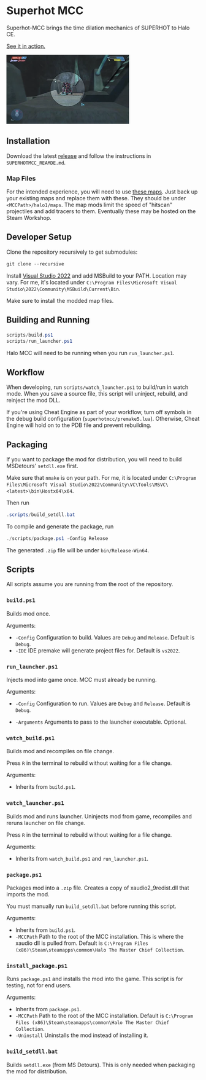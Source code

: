 # Superhot MCC

Superhot-MCC brings the time dilation mechanics of SUPERHOT to Halo CE.

[See it in action.](https://www.youtube.com/watch?v=TbxSwqwb824&list=PLj0rP8ScM0HGciDLnYp1a-lr1zsl_15vi)

[![Sample](/preview.webp)](https://www.youtube.com/watch?v=TbxSwqwb824&list=PLj0rP8ScM0HGciDLnYp1a-lr1zsl_15vi)

## Installation

Download the latest [release](https://github.com/KodyJKing/superhot-mcc/releases) and follow the instructions in `SUPERHOTMCC_REAMDE.md`.

### Map Files

For the intended experience, you will need to use [these maps](https://drive.google.com/file/d/1HuGOeBXWkw4GbMptUdh8bU79_zxIDhpp/view?usp=drive_link). Just back up your existing maps and replace them with these. They should be under `<MCCPath>/halo1/maps`. The map mods limit the speed of "hitscan" projectiles and add tracers to them. Eventually these may be hosted on the Steam Workshop.

## Developer Setup

Clone the repository recursively to get submodules:

```powershell
git clone --recursive
``` 

Install [Visual Studio 2022](https://visualstudio.microsoft.com/) and add MSBuild to your PATH. Location may vary. For me, it's located under `C:\Program Files\Microsoft Visual Studio\2022\Community\MSBuild\Current\Bin`.

Make sure to install the modded map files.

## Building and Running

```powershell
scripts/build.ps1
scripts/run_launcher.ps1
```

Halo MCC will need to be running when you run `run_launcher.ps1`.

## Workflow

When developing, run `scripts/watch_launcher.ps1` to build/run in watch mode. When you save a source file, this script will uninject, rebuild, and reinject the mod DLL.

If you're using Cheat Engine as part of your workflow, turn off symbols in the debug build configuration (`superhotmcc/premake5.lua`). Otherwise, Cheat Engine will hold on to the PDB file and prevent rebuilding.

## Packaging

If you want to package the mod for distribution, you will need to build MSDetours' `setdll.exe` first. 

Make sure that `nmake` is on your path. For me, it is located under `C:\Program Files\Microsoft Visual Studio\2022\Community\VC\Tools\MSVC\<latest>\bin\Hostx64\x64`.

Then run

```powershell
.scripts/build_setdll.bat
```

To compile and generate the package, run
```powershell
./scripts/package.ps1 -Config Release
```
The generated `.zip` file will be under `bin/Release-Win64`.

## Scripts

All scripts assume you are running from the root of the repository.

### `build.ps1`

Builds mod once.

Arguments:

- `-Config` Configuration to build. Values are `Debug` and `Release`. Default is `Debug`.
- `-IDE` IDE premake will generate project files for. Default is `vs2022`.

### `run_launcher.ps1`

Injects mod into game once. MCC must already be running.

Arguments:

- `-Config` Configuration to run. Values are `Debug` and `Release`. Default is `Debug`.

- `-Arguments` Arguments to pass to the launcher executable. Optional.

### `watch_build.ps1`

Builds mod and recompiles on file change. 

Press `R` in the terminal to rebuild without waiting for a file change.

Arguments:

- Inherits from `build.ps1`.

### `watch_launcher.ps1`

Builds mod and runs launcher. Uninjects mod from game, recompiles and reruns launcher on file change. 

Press `R` in the terminal to rebuild without waiting for a file change.

Arguments:

- Inherits from `watch_build.ps1` and `run_launcher.ps1`.

### `package.ps1`

Packages mod into a `.zip` file. Creates a copy of xaudio2_9redist.dll that imports the mod.

You must manually run `build_setdll.bat` before running this script.

Arguments:

- Inherits from `build.ps1`.
- `-MCCPath` Path to the root of the MCC installation. This is where the xaudio dll is pulled from. Default is `C:\Program Files (x86)\Steam\steamapps\common\Halo The Master Chief Collection`.

### `install_package.ps1`

Runs `package.ps1` and installs the mod into the game. This script is for testing, not for end users.

Arguments:

- Inherits from `package.ps1`.
- `-MCCPath` Path to the root of the MCC installation. Default is `C:\Program Files (x86)\Steam\steamapps\common\Halo The Master Chief Collection`.
- `-Uninstall` Uninstalls the mod instead of installing it.

### `build_setdll.bat`

Builds `setdll.exe` (from MS Detours). This is only needed when packaging the mod for distribution.

